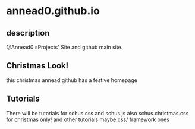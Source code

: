 # annead0.github.io
## description
@Annead0'sProjects' Site and github main site.
## Christmas Look!
this christmas annead github has a festive homepage
## Tutorials
There will be tutorials for schus.css and schus.js also schus.christmas.css for christmas only!
and other tutorials maybe css/ framework ones
